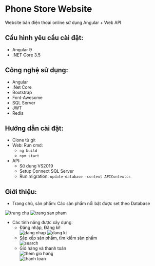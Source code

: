 # Phone Store Website
Website bán điện thoại online sử dụng Angular + Web API

## Cấu hình yêu cầu cài đặt:
  - Angular 9                                                         
  - .NET Core 3.5
   
## Công nghệ sử dụng: 
  - Angular 
  - .Net Core 
  - Bootstrap
  - Font-Awesome
  - SQL Server
  - JWT
  - Redis 

## Hướng dẫn cài đặt:

  - Clone từ git
  - Web:  Run cmd: 
    - `ng build `
    - `npm start`
  - API: 
    - Sử dụng VS2019
    - Setup Connect SQL Server
    - Run migration: `update-database -context APIContextcs`

## Giới thiệu:
  - Trang chủ, sản phẩm: Các sản phẩm nổi bật được set theo Database
   
  ![trang chu](https://user-images.githubusercontent.com/78529041/175769485-09f09ba5-3722-49b8-afc7-03d35ed88d06.png)
  ![trang san pham](https://user-images.githubusercontent.com/78529041/175769556-f0a4a4db-2189-4f93-ae9e-1f6f831396cf.png)
  - Các tính năng được xây dựng: 
    - Đăng nhập, Đăng kí!
      <br>
      ![dang nhap](https://user-images.githubusercontent.com/78529041/175769642-8ecdf053-ecc4-4da5-87b8-dc2c6b77dfdd.gif) 
      ![dang ki](https://user-images.githubusercontent.com/78529041/175769606-0b164ea1-58cb-4eb4-9e0d-bce0cd0337b6.gif)
    - Sắp xếp sản phẩm, tìm kiếm sản phẩm
      <br>
      ![search](https://user-images.githubusercontent.com/78529041/175769701-d4df3ac8-2900-417d-888d-37d82fb13eb2.gif)
    - Giỏ hàng và thanh toán
      <br>
       ![them gio hang](https://user-images.githubusercontent.com/78529041/175769813-c15929a5-fad7-4ded-997c-17b1c373a9cf.gif)
       <br>
       ![thanh toan](https://user-images.githubusercontent.com/78529041/175769709-ff8dfe59-b025-4db8-8147-92b8dc6f0651.gif)
       
 
     
